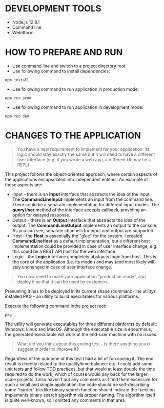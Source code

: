 # DEVELOPMENT TOOLS

* Node.js 12.8.1
* Command line
* WebStorm

# HOW TO PREPARE AND RUN

* Use command line and switch to a project directory root
* Use following command to install dependencies:

`npm install`

* Use following command to run application in production mode:

`npm run prod`

* Use following command to run application in development mode:

`npm run dev`

# CHANGES TO THE APPLICATION

> You have a new requirement to implement for your application: its logic should stay exactly the same but it will need to have a different user interface (e.g. if you wrote a web app, a different UI may be a REPL).

This project follows the object-oriented approach, where certain aspects of the applications encapsulated into independent entities. An example of these aspects are:
* Input - there is an **Input** interface that abstracts the idea of the input. The **CommandLineInput** implements an input from the command line. There could be a separate implementation for different input modes. The **queryUser** method of the interface accepts callback, providing an option for delayed response.
* Output - there is an **Output** interface that abstracts the idea of the output. The **CommandLineOutput** implements an output to the console. As you can see, separate channels for input and output are supported.
* Host - the **Host** is essentially the "glue" for the system. I created **CommandLineHost** as a default implementation, but a different host implementation could be provided in case of user interface change, e.g. this could be a REST API host for the web interface.
* Logic - the **Logic** interface completely abstracts logic from host. This is the core of the application (i.e. its model) and may (and most likely will) stay unchanged in case of user interface change.

> You now need to make your application “production ready”, and deploy it so that it can be used by customers.

Presuming it has to be deployed in its current shape (command-line utility) I installed PKG - an utility to build executables for various platforms.

Execute the following command inthe project root:

`pkg .`

The utility will generate executables for three different platforms by default: Windows, Linux and MacOS. Although the executable size is enourmous, the generated executable will work at the end-user machine with no issues.

> What did you think about this coding test - is there anything you’d suggest in order to improve it?

Regardless of the outcome of this test I had a lot of fun coding it. The end result is directly related to the quality/time balance: e.g. I could add some unit tests and follow TDD practices, but that would at least double the time required to do the work, which of course would pay back for the larger scale projects. I also haven't put any comments as I find them excessive for such a small and simple application: the code should be self-describing: some "harder" bits like binary search function should indicate the function implements binary search algorthm via proper naming. The algorithm itself is quite well-known, so I omitted any comments in that area.